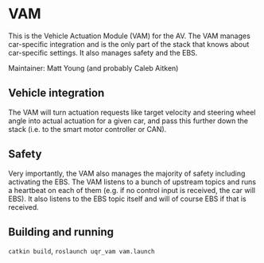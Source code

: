 # VAM
This is the Vehicle Actuation Module (VAM) for the AV. The VAM manages car-specific integration and is the
only part of the stack that knows about car-specific settings. It also manages safety and the EBS.

Maintainer: Matt Young (and probably Caleb Aitken)

## Vehicle integration
The VAM will turn actuation requests like target velocity and steering wheel angle into actual actuation
for a given car, and pass this further down the stack (i.e. to the smart motor controller or CAN).

## Safety
Very importantly, the VAM also manages the majority of safety including activating the EBS. The VAM listens
to a bunch of upstream topics and runs a heartbeat on each of them (e.g. if no control input is received,
the car will EBS). It also listens to the EBS topic itself and will of course EBS if that is received.

## Building and running
`catkin build`, `roslaunch uqr_vam vam.launch`